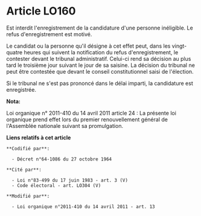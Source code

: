 # Article LO160

Est interdit l'enregistrement de la candidature d'une personne inéligible. Le refus d'enregistrement est motivé. 

Le candidat ou la personne qu'il désigne à cet effet peut, dans les vingt-quatre heures qui suivent la notification du refus
d'enregistrement, le contester devant le tribunal administratif. Celui-ci rend sa décision au plus tard le troisième jour
suivant le jour de sa saisine. La décision du tribunal ne peut être contestée que devant le conseil constitutionnel saisi de
l'élection.

Si le tribunal ne s'est pas prononcé dans le délai imparti, la candidature est enregistrée.

**Nota:**

Loi organique n° 2011-410 du 14 avril 2011 article 24 : La présente loi organique prend effet lors du premier renouvellement
général de l'Assemblée nationale suivant sa promulgation.

**Liens relatifs à cet article**

	**Codifié par**:

	  - Décret n°64-1086 du 27 octobre 1964

	**Cité par**:

	  - Loi n°83-499 du 17 juin 1983 - art. 3 (V)
	  - Code électoral - art. LO304 (V)

	**Modifié par**:

	  - Loi organique n°2011-410 du 14 avril 2011 - art. 13
